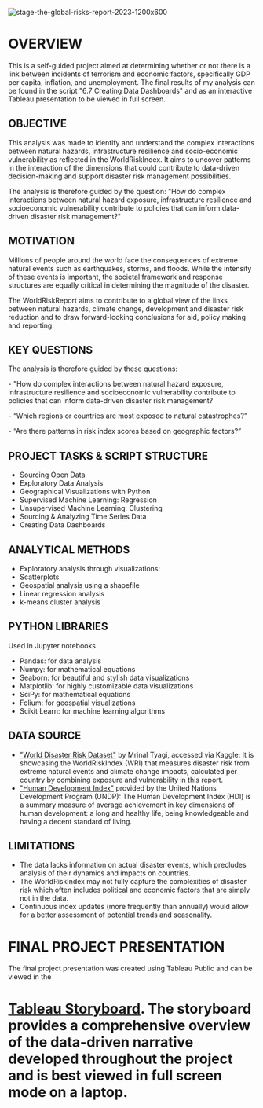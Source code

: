 
![stage-the-global-risks-report-2023-1200x600](https://github.com/user-attachments/assets/8b5aa872-b68c-4f50-bb84-df57a908eef5)

# OVERVIEW

This is a self-guided project aimed at determining whether or not there is a link between incidents of terrorism and economic factors, specifically GDP per capita, inflation, and unemployment. The final results of my analysis can be found in the script "6.7 Creating Data Dashboards" and as an interactive Tableau presentation to be viewed in full screen. 

## OBJECTIVE

This analysis was made to identify and understand the complex interactions between natural hazards, infrastructure resilience and socio-economic vulnerability as reflected in the WorldRiskIndex. It aims to uncover patterns in the interaction of the dimensions that could contribute to data-driven decision-making and support disaster risk management possibilities.

The analysis is therefore guided by the question: "How do complex interactions between natural hazard exposure, infrastructure resilience and socioeconomic vulnerability contribute to policies that can inform data-driven disaster risk management?"

## MOTIVATION

Millions of people around the world face the consequences of extreme natural events such as earthquakes, storms, and floods. While the intensity of these events is important, the societal framework and response structures are equally critical in determining the magnitude of the disaster.

The WorldRiskReport aims to contribute to a global view of the links between natural hazards, climate change, development and disaster risk reduction and to draw forward-looking conclusions for aid, policy making and reporting.

## KEY QUESTIONS

The analysis is therefore guided by these questions:

\- "How do complex interactions between natural hazard exposure, infrastructure resilience and socioeconomic vulnerability contribute to policies that can inform data-driven disaster risk management?

\- “Which regions or countries are most exposed to natural catastrophes?”

\- “Are there patterns in risk index scores based on geographic factors?”

## PROJECT TASKS & SCRIPT STRUCTURE

-   Sourcing Open Data
-   Exploratory Data Analysis
-   Geographical Visualizations with Python
-   Supervised Machine Learning: Regression
-   Unsupervised Machine Learning: Clustering
-   Sourcing & Analyzing Time Series Data
-   Creating Data Dashboards

## ANALYTICAL METHODS

-   Exploratory analysis through visualizations:
-   Scatterplots
-   Geospatial analysis using a shapefile
-   Linear regression analysis
-   k-means cluster analysis

## PYTHON LIBRARIES

Used in Jupyter notebooks

-   Pandas: for data analysis
-   Numpy: for mathematical equations
-   Seaborn: for beautiful and stylish data visualizations
-   Matplotlib: for highly customizable data visualizations
-   SciPy: for mathematical equations
-   Folium: for geospatial visualizations
-   Scikit Learn: for machine learning algorithms

## DATA SOURCE

- ["World Disaster Risk Dataset"](https://www.kaggle.com/datasets/tr1gg3rtrash/global-disaster-risk-index-time-series-dataset) by Mrinal Tyagi, accessed via Kaggle: It is showcasing the WorldRiskIndex (WRI) that measures disaster risk from extreme natural events and climate change impacts, calculated per country by combining exposure and vulnerability in this report.
-  ["Human Development Index"](https://hdr.undp.org/data-center/human-development-index#/indicies/HDI) provided by the United Nations Development Program (UNDP): The Human Development Index (HDI) is a summary measure of average achievement in key dimensions of human development: a long and healthy life, being knowledgeable and having a decent standard of living.

## LIMITATIONS

-   The data lacks information on actual disaster events, which precludes analysis of their dynamics and impacts on countries.
-   The WorldRiskIndex may not fully capture the complexities of disaster risk which often includes political and economic factors that are simply not in the data.
-   Continuous index updates (more frequently than annually) would allow for a better assessment of potential trends and seasonality.

# FINAL PROJECT PRESENTATION

The final project presentation was created using Tableau Public and can be viewed in the 
# [Tableau Storyboard](https://public.tableau.com/app/profile/sarahtischer/viz/UnderstandingDisasterRiskwiththeWorldRiskIndex/UnderstandingDisasterRisk). The storyboard provides a comprehensive overview of the data-driven narrative developed throughout the project and is best viewed in full screen mode on a laptop.
